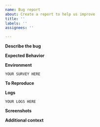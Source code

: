 ```yaml
---
name: Bug report
about: Create a report to help us improve
title: ''
labels: ''
assignees: ''

---
```


<!--
    This issue template is REQUIRED for all bug reports. It helps us more
    quickly track, narrow down, and address bugs. 

    Bug reports not adhering to this template will be likely marked invalid and
    closed as there is very little we can do without the requisite information.

    Thank you for understanding!
-->

**Describe the bug**
<!-- A clear and concise description of what the bug is.  -->

**Expected Behavior**
<!-- A clear and concise description of what you expected to happen. -->

**Environment**
<!--
    This part is incredibly important:

    Please run the following shell command in the OpenROAD root folder:

        ./etc/Env.sh

    Then copy and paste the ENTIRE output between the triple-backticks below. (```)

    If the command does not succeed, you are using an out-of-date version of
    OpenROAD, and it is recommended that you update.
-->
```
YOUR SURVEY HERE
```

**To Reproduce**
<!--
    You have two options here:

    A. Use `make <SCRIPT_NAME>_issue` to create a tar file with all the files to reproduce the bug(s).
        Steps:
        1. Clone/Use [OpenROAD-flow-scripts](https://github.com/The-OpenROAD-Project/OpenROAD- 
            flow-scripts.git) and make sure it is using the corresponding version of OpenROAD in path 
             "OpenROAD-flow-scripts/tools/OpenROAD"
        2. Set the ISSUE_TAG variable to rename the generated tar file
        3. Run the following shell command in this directory "OpenROAD-flow-scripts/flow"
                                                     `make {script}_issue`
             where script is wildcarded from the "OpenROAD-flow-scripts/scripts" directory 
                                                    # e.g "make cts_issue"
        4. Upload the generated tar file

    B. Upload relevant files
        * Upload a tar file containing the relevant files (.def, .lef and flow.tcl).
        * List the commands used.
-->


**Logs**
<!--
    Feel free to add any relevant log snippets to this section.
    
    Please do ensure they're inside the triple-backticks. (```)
-->
```
YOUR LOGS HERE
```

**Screenshots**
<!-- If applicable, add screenshots to help explain your problem.-->

**Additional context**
<!--  Add any other context about the problem here. -->
